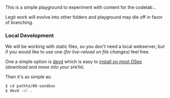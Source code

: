 This is a simple playground to experiment with content for the codelab...

Legit work will evolve into other folders and playground may die off in favor of branching.

### Local Development

We will be working with static files, so you don't need a local webserver,
but if you would like to use one *(for live-reload on file changes)* feel free.

One a simple option is [devd](https://github.com/cortesi/devd)
which is easy to
[install on most OSes](https://github.com/cortesi/devd/releases/tag/v0.8)
*(download and move into your `$PATH`)*.

Then it's as simple as:

```sh
$ cd pathto/00-sandbox
$ devd -ol .
```
